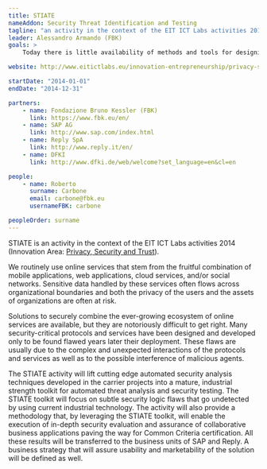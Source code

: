 ```yaml
---
title: STIATE
nameAddon: Security Threat Identification and Testing
tagline: "an activity in the context of the EIT ICT Labs activities 2014 (Innovation Area: Privacy, Security and Trust)."
leader: Alessandro Armando (FBK)
goals: >
    Today there is little availability of methods and tools for designing and assessing interaction patterns for high security and critical systems. Any large enterprise with strong security need or services to provide to a vast number of people will be keen to utilize STIATE toolkit and methodology as the risk mitigation effects will largely outweigh the cost of the solution. The go to market strategy relies on the presence in the consortium of a system integrator and consultancy with presence across Europe. The solution will be delivered within Reply as part of the consultancy commercial offering, with a dedicated team that will initially deliver across EU. This approach leverages a consolidated practice and will allow exploitation of target markets. The outputs of the activity will strengthen the ICT security industry in Europe - by automating threat analysis and security testing - and will significantly add to the competitive advantage of the products and services of the industrial partners (SAP and Reply). The activity will also allow the involved research institutions (FBK and DFKI) to identify new scientific challenges and opportunities and will thus ultimately strengthen their knowledge and technical skills in this key area.

website: http://www.eitictlabs.eu/innovation-entrepreneurship/privacy-security-trust/security-threat-identification-and-testing-stiate/

startDate: "2014-01-01"
endDate: "2014-12-31"

partners:
    - name: Fondazione Bruno Kessler (FBK)
      link: https://www.fbk.eu/en/
    - name: SAP AG
      link: http://www.sap.com/index.html
    - name: Reply SpA
      link: http://www.reply.it/en/
    - name: DFKI
      link: http://www.dfki.de/web/welcome?set_language=en&cl=en

people:
    - name: Roberto
      surname: Carbone
      email: carbone@fbk.eu
      usernameFBK: carbone

peopleOrder: surname
---
```


STIATE is an activity in the context of the EIT ICT Labs activities 2014 (Innovation Area: [Privacy, Security and Trust](http://www.eitictlabs.eu/innovation-areas/privacy-security-trust-in-information-society/)).

We routinely use online services that stem from the fruitful combination of mobile applications, web applications, cloud services, and/or social networks. Sensitive data handled by these services often flows across organizational boundaries and both the privacy of the users and the assets of organizations are often at risk.

Solutions to securely combine the ever-growing ecosystem of online services are available, but they are notoriously difficult to get right. Many security-critical protocols and services have been designed and developed only to be found flawed years later their deployment. These flaws are usually due to the complex and unexpected interactions of the protocols and services as well as to the possible interference of malicious agents.

The STIATE activity will lift cutting edge automated security analysis techniques developed in the carrier projects into a mature, industrial strength toolkit for automated threat analysis and security testing. The STIATE toolkit will focus on subtle security logic flaws that go undetected by using current industrial technology.
The activity will also provide a methodology that, by leveraging the STIATE toolkit, will enable the execution of in-depth security evaluation and assurance of collaborative business applications paving the way for Common Criteria certification. All these results will be transferred to the business units of SAP and Reply. A business strategy that will assure usability and marketability of the solution will be defined as well.